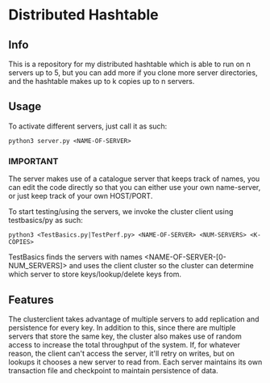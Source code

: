 # Distributed Hashtable
## Info 
This is a repository for my distributed hashtable which is able to run on n servers up to 5, 
but you can add more if you clone more server directories, and the hashtable makes up to k copies
up to n servers.

## Usage
To activate different servers, just call it as such:

```
python3 server.py <NAME-OF-SERVER>
```
### IMPORTANT
The server makes use of a catalogue server that keeps track of names, you can edit the code directly
so that you can either use your own name-server, or just keep track of your own HOST/PORT.

To start testing/using the servers, we invoke the cluster client using testbasics/py as such:
```
python3 <TestBasics.py|TestPerf.py> <NAME-OF-SERVER> <NUM-SERVERS> <K-COPIES>
```
TestBasics finds the servers with names <NAME-OF-SERVER-[0-NUM_SERVERS]> and uses the client
cluster so the cluster can determine which server to store keys/lookup/delete keys from.

## Features
The clusterclient takes advantage of multiple servers to add replication and persistence
for every key. In addition to this, since there are multiple servers that store the same key,
the cluster also makes use of random access to increase the total throughput of the system.
If, for whatever reason, the client can't access the server, it'll retry on writes, but on lookups
it chooses a new server to read from. Each server maintains its own transaction file and checkpoint
to maintain persistence of data.

